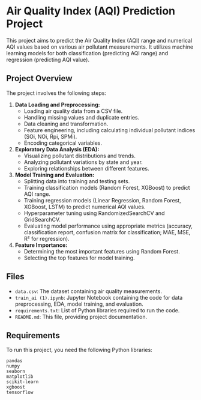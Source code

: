 # Air Quality Index (AQI) Prediction Project

This project aims to predict the Air Quality Index (AQI) range and numerical AQI values based on various air pollutant measurements. It utilizes machine learning models for both classification (predicting AQI range) and regression (predicting AQI value).

## Project Overview

The project involves the following steps:

1.  **Data Loading and Preprocessing:**
    * Loading air quality data from a CSV file.
    * Handling missing values and duplicate entries.
    * Data cleaning and transformation.
    * Feature engineering, including calculating individual pollutant indices (SOi, NOi, Rpi, SPMi).
    * Encoding categorical variables.
2.  **Exploratory Data Analysis (EDA):**
    * Visualizing pollutant distributions and trends.
    * Analyzing pollutant variations by state and year.
    * Exploring relationships between different features.
3.  **Model Training and Evaluation:**
    * Splitting data into training and testing sets.
    * Training classification models (Random Forest, XGBoost) to predict AQI range.
    * Training regression models (Linear Regression, Random Forest, XGBoost, LSTM) to predict numerical AQI values.
    * Hyperparameter tuning using RandomizedSearchCV and GridSearchCV.
    * Evaluating model performance using appropriate metrics (accuracy, classification report, confusion matrix for classification; MAE, MSE, R² for regression).
4.  **Feature Importance:**
    * Determining the most important features using Random Forest.
    * Selecting the top features for model training.

## Files

* `data.csv`: The dataset containing air quality measurements.
* `train_ai (1).ipynb`: Jupyter Notebook containing the code for data preprocessing, EDA, model training, and evaluation.
* `requirements.txt`: List of Python libraries required to run the code.
* `README.md`: This file, providing project documentation.

## Requirements

To run this project, you need the following Python libraries:

```text
pandas
numpy
seaborn
matplotlib
scikit-learn
xgboost
tensorflow

